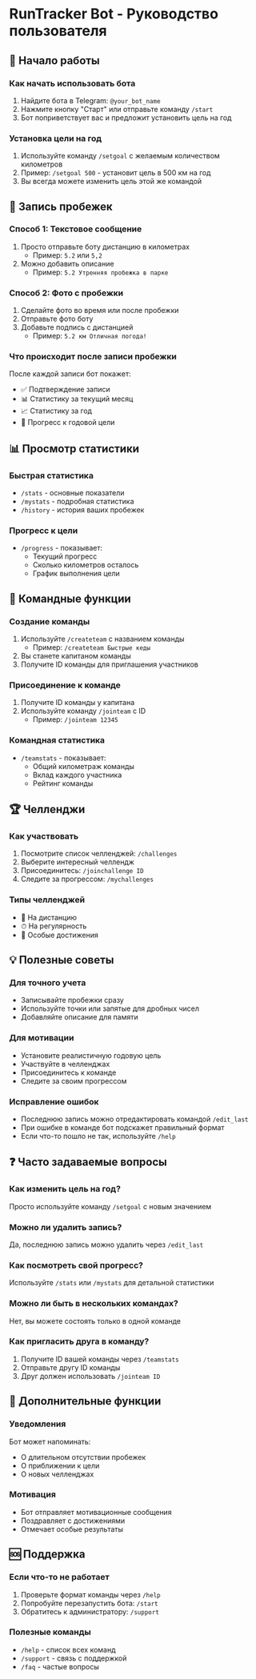 # RunTracker Bot - Руководство пользователя

## 👋 Начало работы

### Как начать использовать бота
1. Найдите бота в Telegram: `@your_bot_name`
2. Нажмите кнопку "Старт" или отправьте команду `/start`
3. Бот поприветствует вас и предложит установить цель на год

### Установка цели на год
1. Используйте команду `/setgoal` с желаемым количеством километров
2. Пример: `/setgoal 500` - установит цель в 500 км на год
3. Вы всегда можете изменить цель этой же командой

## 📝 Запись пробежек

### Способ 1: Текстовое сообщение
1. Просто отправьте боту дистанцию в километрах
   - Пример: `5.2` или `5,2`
2. Можно добавить описание
   - Пример: `5.2 Утренняя пробежка в парке`

### Способ 2: Фото с пробежки
1. Сделайте фото во время или после пробежки
2. Отправьте фото боту
3. Добавьте подпись с дистанцией
   - Пример: `5.2 км Отличная погода!`

### Что происходит после записи пробежки
После каждой записи бот покажет:
- ✅ Подтверждение записи
- 📊 Статистику за текущий месяц
- 📈 Статистику за год
- 🎯 Прогресс к годовой цели

## 📊 Просмотр статистики

### Быстрая статистика
- `/stats` - основные показатели
- `/mystats` - подробная статистика
- `/history` - история ваших пробежек

### Прогресс к цели
- `/progress` - показывает:
  - Текущий прогресс
  - Сколько километров осталось
  - График выполнения цели

## 👥 Командные функции

### Создание команды
1. Используйте `/createteam` с названием команды
   - Пример: `/createteam Быстрые кеды`
2. Вы станете капитаном команды
3. Получите ID команды для приглашения участников

### Присоединение к команде
1. Получите ID команды у капитана
2. Используйте команду `/jointeam` с ID
   - Пример: `/jointeam 12345`

### Командная статистика
- `/teamstats` - показывает:
  - Общий километраж команды
  - Вклад каждого участника
  - Рейтинг команды

## 🏆 Челленджи

### Как участвовать
1. Посмотрите список челленджей: `/challenges`
2. Выберите интересный челлендж
3. Присоединитесь: `/joinchallenge ID`
4. Следите за прогрессом: `/mychallenges`

### Типы челленджей
- 🎯 На дистанцию
- ⏱ На регулярность
- 🌟 Особые достижения

## 💡 Полезные советы

### Для точного учета
- Записывайте пробежки сразу
- Используйте точки или запятые для дробных чисел
- Добавляйте описание для памяти

### Для мотивации
- Установите реалистичную годовую цель
- Участвуйте в челленджах
- Присоединитесь к команде
- Следите за своим прогрессом

### Исправление ошибок
- Последнюю запись можно отредактировать командой `/edit_last`
- При ошибке в команде бот подскажет правильный формат
- Если что-то пошло не так, используйте `/help`

## ❓ Часто задаваемые вопросы

### Как изменить цель на год?
Просто используйте команду `/setgoal` с новым значением

### Можно ли удалить запись?
Да, последнюю запись можно удалить через `/edit_last`

### Как посмотреть свой прогресс?
Используйте `/stats` или `/mystats` для детальной статистики

### Можно ли быть в нескольких командах?
Нет, вы можете состоять только в одной команде

### Как пригласить друга в команду?
1. Получите ID вашей команды через `/teamstats`
2. Отправьте другу ID команды
3. Друг должен использовать `/jointeam ID`

## 📱 Дополнительные функции

### Уведомления
Бот может напоминать:
- О длительном отсутствии пробежек
- О приближении к цели
- О новых челленджах

### Мотивация
- Бот отправляет мотивационные сообщения
- Поздравляет с достижениями
- Отмечает особые результаты

## 🆘 Поддержка

### Если что-то не работает
1. Проверьте формат команды через `/help`
2. Попробуйте перезапустить бота: `/start`
3. Обратитесь к администратору: `/support`

### Полезные команды
- `/help` - список всех команд
- `/support` - связь с поддержкой
- `/faq` - частые вопросы 